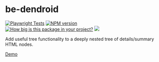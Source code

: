 # be-dendroid

[![Playwright Tests](https://github.com/bahrus/be-dendroid/actions/workflows/CI.yml/badge.svg?branch=baseline)](https://github.com/bahrus/be-dendroid/actions/workflows/CI.yml)
[![NPM version](https://badge.fury.io/js/be-dendroid.png)](http://badge.fury.io/js/be-dendroid)
[![How big is this package in your project?](https://img.shields.io/bundlephobia/minzip/be-dendroid?style=for-the-badge)](https://bundlephobia.com/result?p=be-dendroid)
<img src="http://img.badgesize.io/https://cdn.jsdelivr.net/npm/be-dendroid?compression=gzip">

Add useful tree functionality to a deeply nested tree of details/summary HTML nodes. 

[Demo](https://codepen.io/bahrus/pen/rNKKoWz)


<!--
some icons from
https://www.svgrepo.com/vectors/sort-descending/
-->
